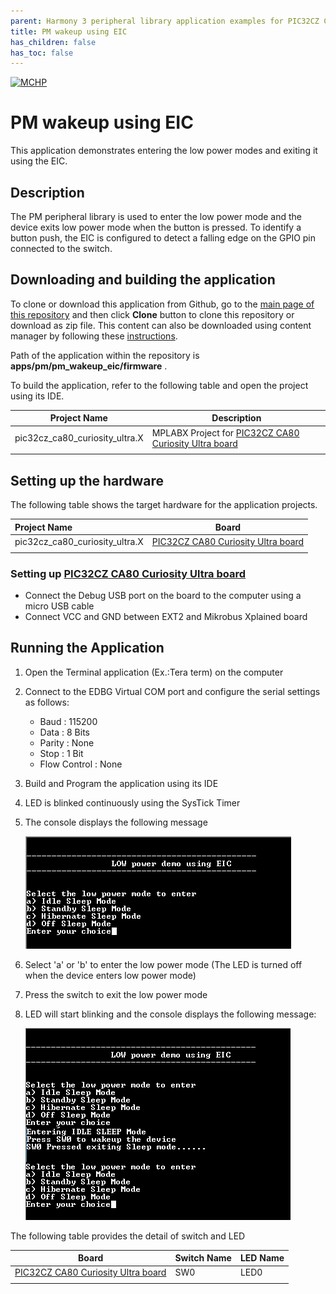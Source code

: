 ```yaml
---
parent: Harmony 3 peripheral library application examples for PIC32CZ CA80/CA80 family
title: PM wakeup using EIC 
has_children: false
has_toc: false
---
```


[![MCHP](https://www.microchip.com/ResourcePackages/Microchip/assets/dist/images/logo.png)](https://www.microchip.com)

# PM wakeup using EIC

This application demonstrates entering the low power modes and exiting it using the EIC.

## Description

The PM peripheral library is used to enter the low power mode and the device exits low power mode when the button is pressed. To identify a button push, the EIC is configured to detect a falling edge on the GPIO pin connected to the switch.

## Downloading and building the application

To clone or download this application from Github, go to the [main page of this repository](https://github.com/Microchip-MPLAB-Harmony/csp_apps_pic32cz_ca) and then click **Clone** button to clone this repository or download as zip file.
This content can also be downloaded using content manager by following these [instructions](https://github.com/Microchip-MPLAB-Harmony/contentmanager/wiki).

Path of the application within the repository is **apps/pm/pm_wakeup_eic/firmware** .

To build the application, refer to the following table and open the project using its IDE.

| Project Name      | Description                                    |
| ----------------- | ---------------------------------------------- |
| pic32cz_ca80_curiosity_ultra.X    | MPLABX Project for [PIC32CZ CA80 Curiosity Ultra board]()|
|||

## Setting up the hardware

The following table shows the target hardware for the application projects.

| Project Name| Board|
|:---------|:---------:|
| pic32cz_ca80_curiosity_ultra.X    | [PIC32CZ CA80 Curiosity Ultra board]()|
|||

### Setting up [PIC32CZ CA80 Curiosity Ultra board]()

- Connect the Debug USB port on the board to the computer using a micro USB cable
- Connect VCC and GND between EXT2 and Mikrobus Xplained board

## Running the Application

1. Open the Terminal application (Ex.:Tera term) on the computer
2. Connect to the EDBG Virtual COM port and configure the serial settings as follows:
    - Baud : 115200
    - Data : 8 Bits
    - Parity : None
    - Stop : 1 Bit
    - Flow Control : None
3. Build and Program the application using its IDE
4. LED is blinked continuously using the SysTick Timer
5. The console displays the following message

    ![output](images/output_pm_wakeup_eic_1.png)

6. Select 'a' or 'b' to enter the low power mode (The LED is turned off when the device enters low power mode)
7. Press the switch to exit the low power mode
8. LED will start blinking and the console displays the following message:

    ![output](images/output_pm_wakeup_eic_2.png)

The following table provides the detail of switch and LED

| Board      | Switch Name | LED Name   |
| ---------- | ----------- | ---------- |
| [PIC32CZ CA80 Curiosity Ultra board]()    |SW0 | LED0 |
||||
